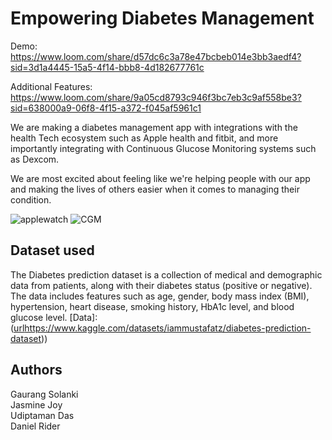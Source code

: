 # Empowering Diabetes Management


Demo: 
https://www.loom.com/share/d57dc6c3a78e47bcbeb014e3bb3aedf4?sid=3d1a4445-15a5-4f14-bbb8-4d182677761c

Additional Features: 
https://www.loom.com/share/9a05cd8793c946f3bc7eb3c9af558be3?sid=638000a9-06f8-4f15-a372-f045af5961c1

We are making a diabetes management app with integrations with the health Tech ecosystem such as Apple health and fitbit, and more importantly integrating with Continuous Glucose Monitoring systems such as Dexcom.

We are most excited about feeling like we're helping people with our app and making the lives of others easier when it comes to managing their condition. 

![applewatch](https://docs-assets.developer.apple.com/published/b88c2ed2f9/rendered2x-1650661375.png)
![CGM](https://www.datocms-assets.com/46938/1652177632-woman-with-continuous-glucose-monitor.jpeg)

## Dataset used
The Diabetes prediction dataset is a collection of medical and demographic data from patients, along with their diabetes status (positive or negative). The data includes features such as age, gender, body mass index (BMI), hypertension, heart disease, smoking history, HbA1c level, and blood glucose level.
[Data]: ([url](https://www.kaggle.com/datasets/iammustafatz/diabetes-prediction-dataset)https://www.kaggle.com/datasets/iammustafatz/diabetes-prediction-dataset))

## Authors 
Gaurang Solanki  
Jasmine Joy  
Udiptaman Das  
Daniel Rider
